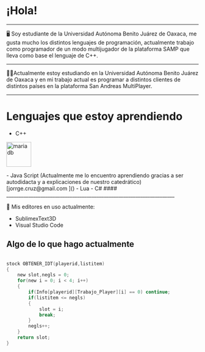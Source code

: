 # ¡Hola!

_____________________________________________________________________
🖥️ Soy estudiante de la Universidad Autónoma Benito Juárez de Oaxaca, me gusta mucho los distintos lenguajes de programación, actualmente trabajo como programador de un modo multijugador de la plataforma SAMP que lleva como base el lenguaje de C++.
_____________________________________________________________________
🧑‍💼Actualmente estoy estudiando en la Universidad Autónoma Benito Juárez de Oaxaca y en mi trabajo actual es programar a distintos clientes de distintos países en la plataforma San Andreas MultiPlayer.
_____________________________________________________________________
# Lenguajes que estoy aprendiendo
- C++
<p align="left"> 
<a href="https://mariadb.org/" target="_blank"> <img src="https://www.vectorlogo.zone/logos/mariadb/mariadb-icon.svg" alt="mariadb" width="65" height="65"/> </a>
 </p>
- Java Script (Actualmente  me lo encuentro aprendiendo gracias a ser autodidacta y a explicaciones de nuestro catedrático) 
[jorrge.cruz@gmail.com ]()
- Lua
- C#
#### 
_____________________________________________________________________

🎯 Mis editores en uso actualmente:
- SublimexText3D
- Visual Studio Code


## Algo de lo que hago actualmente


```c

stock OBTENER_IDT(playerid,listitem)
{
    new slot,negls = 0;
    for(new i = 0; i < 4; i++)
    {
        if(Info[playerid][Trabajo_Player][i] == 0) continue;
        if(listitem <= negls)
        {
            slot = i;
            break;
        }
        negls++;
    }
    return slot;
}
```
